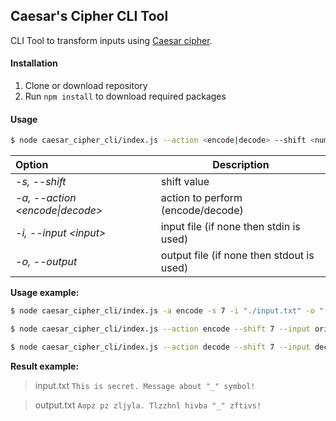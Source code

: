 ## Caesar's Cipher CLI Tool

CLI Tool to transform inputs using [Caesar cipher](https://en.wikipedia.org/wiki/Caesar_cipher).

#### Installation

1. Clone or download repository
2. Run ```npm install``` to download required packages

#### Usage

```bash
$ node caesar_cipher_cli/index.js --action <encode|decode> --shift <number> [--input <input>] [--output <output>]
```
| Option | Description |
| :------ |---------- |
|*-s, --shift <number>*|shift value|
|*-a, --action \<encode\|decode>*|action to perform (encode/decode)|
|*-i, --input \<input>*|input file (if none then stdin is used)|
|*-o, --output <output>*|output file (if none then stdout is used)|

**Usage example:**

```bash
$ node caesar_cipher_cli/index.js -a encode -s 7 -i "./input.txt" -o "./output.txt"
```

```bash
$ node caesar_cipher_cli/index.js --action encode --shift 7 --input original.txt --output encoded.txt
```

```bash
$ node caesar_cipher_cli/index.js --action decode --shift 7 --input decoded.txt --output original.txt
```

**Result example:**

> input.txt
> `This is secret. Message about "_" symbol!`

> output.txt
> `Aopz pz zljyla. Tlzzhnl hivba "_" zftivs!`
